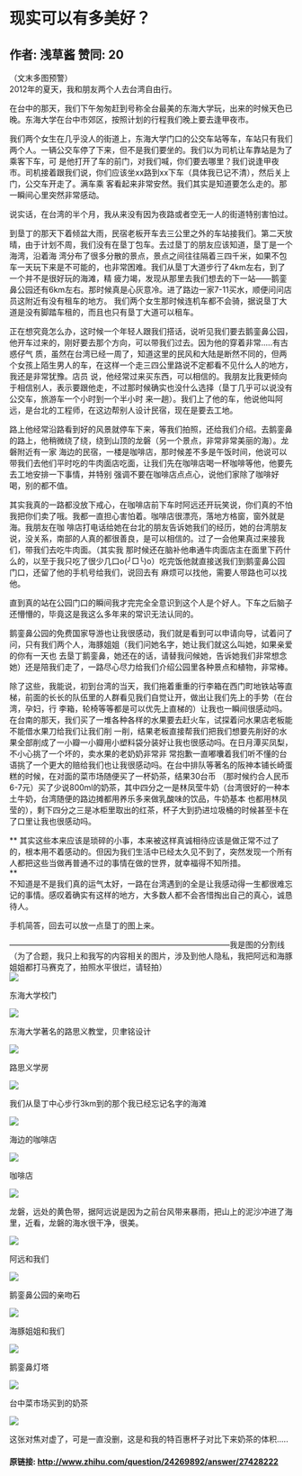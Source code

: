 # 现实可以有多美好？
## 作者: 浅草酱  赞同: 20
（文末多图预警）  
2012年的夏天，我和朋友两个人去台湾自由行。  
  
在台中的那天，我们下午匆匆赶到号称全台最美的东海大学玩，出来的时候天色已晚。东海大学在台中市郊区，按照计划的行程我们晚上要去逢甲夜市。  
  
我们两个女生在几乎没人的街道上，东海大学门口的公交车站等车，车站只有我们两个人。一辆公交车停了下来，但不是我们要坐的。我们以为司机让车靠站是为了乘客下车，可
是他打开了车的前门，对我们喊，你们要去哪里？我们说逢甲夜市。司机接着跟我们说，你们应该坐xx路到xx下车（具体我已记不清），然后关上门，公交车开走了。满车乘
客看起来非常安然。我们其实是知道要怎么走的。那一瞬间心里突然非常感动。  
  
说实话，在台湾的半个月，我从来没有因为夜路或者空无一人的街道特别害怕过。  
  
到垦丁的那天下着倾盆大雨，民宿老板开车去三公里之外的车站接我们。第二天放晴，由于计划不周，我们没有在垦丁包车。去过垦丁的朋友应该知道，垦丁是一个海湾，沿着海
湾分布了很多分散的景点，景点之间往往隔着三四千米，如果不包车一天玩下来是不可能的，也非常困难。我们从垦丁大道步行了4km左右，到了一个并不是很好玩的海滩，精
疲力竭，发现从那里去我们想去的下一站——鹅銮鼻公园还有6km左右。那时候真是心灰意冷。进了路边一家7-11买水，顺便问问店员这附近有没有租车的地方。
我们两个女生那时候连机车都不会骑，据说垦丁大道是没有脚踏车租的，而且也只有垦丁大道可以租车。  
  
正在想究竟怎么办，这时候一个年轻人跟我们搭话，说听见我们要去鹅銮鼻公园，他开车过来的，刚好要去那个方向，可以带我们过去。因为他的穿着非常.....有古惑仔气
质，虽然在台湾已经一周了，知道这里的民风和大陆是断然不同的，但两个女孩上陌生男人的车，在这样一个走三四公里路说不定都看不见什么人的地方，我还是非常犹豫。店员
说，他经常过来买东西，可以相信的。我朋友比我更倾向于相信别人，表示要跟他走，不过那时候确实也没什么选择（垦丁几乎可以说没有公交车，旅游车一个小时到一个半小时
来一趟）。我们上了他的车，他说他叫阿远，是台北的工程师，在这边帮别人设计民宿，现在是要去工地。  
  
路上他经常沿路看到好的风景就停车下来，等我们拍照，还给我们介绍。去鹅銮鼻的路上，他稍微绕了绕，绕到山顶的龙磐（另一个景点，非常非常美丽的海）。龙磐附近有一家
海边的民宿，一楼是咖啡店，那时候差不多是午饭时间，他说可以带我们去他们平时吃的牛肉面店吃面，让我们先在咖啡店喝一杯咖啡等他，他要先去工地安排一下事情，并特别
强调不要在咖啡店点点心，说他们家除了咖啡好喝，别的都不值。  
  
其实我真的一路都没放下戒心，在咖啡店前下车时阿远还开玩笑说，你们真的不怕我把你们卖了哦。我都一直担心害怕着。咖啡店很漂亮，落地方格窗，窗外就是海。我朋友在咖
啡店打电话给她在台北的朋友告诉她我们的经历，她的台湾朋友说，没关系，南部的人真的都很善良，是可以相信的。过了一会他果真过来接我们，带我们去吃牛肉面。（其实我
那时候还在脑补他串通牛肉面店主在面里下药什么的，以至于我只吃了很少几口o(╯□╰)o）吃完饭他就直接送我们到鹅銮鼻公园门口，还留了他的手机号给我们，说回去有
麻烦可以找他，需要人带路也可以找他。  
  
直到真的站在公园门口的瞬间我才完完全全意识到这个人是个好人。下车之后脑子还懵懵的，毕竟这是我这么多年来的常识无法认同的。  
  
鹅銮鼻公园的免费国家导游也让我很感动，我们就是看到可以申请向导，试着问了问，只有我们两个人，海豚姐姐（我们问她名字，她让我们就这么叫她，如果亲爱的你有一天也
去垦丁鹅銮鼻，她还在的话，请替我问候她，告诉她我们非常想念她）还是陪我们走了，一路尽心尽力给我们介绍公园里各种景点和植物，非常棒。  
  
除了这些，我能说，初到台湾的当天，我们拖着重重的行李箱在西门町地铁站等直梯，前面的长长的队伍里的人群看见我们自觉让开，做出让我们先上的手势（在台湾，孕妇，行
李箱，轮椅等等都是可以优先上直梯的）让我也一瞬间很感动吗。在台南的那天，我们买了一堆各种各样的水果要去赶火车，试探着问水果店老板能不能借水果刀给我们让我们削
一削，结果老板直接帮我们把我们想要先削好的水果全部削成了一小瓣一小瓣用小塑料袋分装好让我也很感动吗。在日月潭买凤梨，不小心挑了一个坏的，卖水果的老奶奶非常非
常抱歉一直嘟囔着我们听不懂的台语挑了一个更大的赔给我们也让我很感动吗。在台中排队等著名的阪神本铺长崎蛋糕的时候，在对面的菜市场随便买了一杯奶茶，结果30台币
（那时候约合人民币6-7元）买了少说800ml的奶茶，其中四分之一是林凤莹牛奶（台湾很好的一种本土牛奶，台湾随便的路边摊都用养乐多来做乳酸味的饮品，牛奶基本
也都用林凤莹的），剩下四分之三是冰柜里取出的红茶，杯子大到扔进垃圾桶的时候甚至卡在了口里让我也很感动吗。  
  
** 其实这些本来应该是琐碎的小事，本来被这样真诚相待应该是做正常不过了的，根本用不着感动的。但因为我们生活中已经太久见不到了，突然发现一个所有人都把这些当做再普通不过的事情在做的世界，就幸福得不知所措。   
**   
不知道是不是我们真的运气太好，一路在台湾遇到的全是让我感动得一生都很难忘记的事情。感叹着确实有这样的地方，大多数人都不会吝惜掏出自己的真心，诚恳待人。  
  
手机简答，回去可以放一点垦丁的图上来。  
  
  
————————————————————————————我是图的分割线  
（为了合题，我只上和我写的内容相关的图片，涉及到他人隐私，我把阿远和海豚姐姐都打马赛克了，拍照水平很烂，请轻拍）  
![](http://pic4.zhimg.com/7aa48e4c3bb45f35bba8c3d37e6e5db9_b.jpg)

 东海大学校门  
  
![](http://pic3.zhimg.com/e674e6417f8a7545cd514f55d26331c6_b.jpg)


东海大学著名的路思义教堂，贝聿铭设计  
  
![](http://pic2.zhimg.com/517a96592660c9e90e23b0ccb1f260d5_b.jpg)

 路思义学房  
  
![](http://pic3.zhimg.com/036ad1b571e64161bacc50d96d3c0419_b.jpg)


我们从垦丁中心步行3km到的那个我已经忘记名字的海滩  
  
![](http://pic3.zhimg.com/d001b82c8ac6a7c3675090aabcca7d00_b.jpg)

 海边的咖啡店  
  
![](http://pic2.zhimg.com/a8acbbaf90dcf2890e089ea320108188_b.jpg)

 咖啡店  
  
![](http://pic2.zhimg.com/07679fd154974a5da6c0bc44c0feebbf_b.jpg)


龙磐，远处的黄色带，据阿远说是因为之前台风带来暴雨，把山上的泥沙冲进了海里，近看，龙磐的海水很干净，很美。  
  
![](http://pic1.zhimg.com/e78ca62b1bc6484b3a65a2afdd34c025_b.jpg)

 阿远和我们  
  
![](http://pic3.zhimg.com/4c059c7ecb16de4e8e1061905730ca75_b.jpg)

 鹅銮鼻公园的亲吻石  
  
![](http://pic1.zhimg.com/005e0abecec971850e489bd50a6699e4_b.jpg)

 海豚姐姐和我们  
  
![](http://pic3.zhimg.com/8d0b8bca2bc50b634d485888f9989b1b_b.jpg)

 鹅銮鼻灯塔  
  
![](http://pic4.zhimg.com/bab043e7efed5b3f39f48cea27eb3a0e_b.jpg)

 台中菜市场买到的奶茶  
  
![](http://pic2.zhimg.com/e4bfcee267be9ec012871c8710002aa9_b.jpg)


这张对焦对虚了，可是一直没删，这是和我的特百惠杯子对比下来奶茶的体积.....

#### 原链接: http://www.zhihu.com/question/24269892/answer/27428222